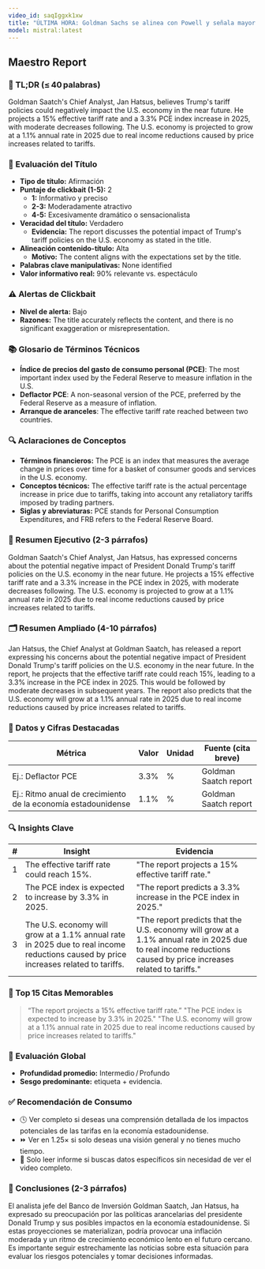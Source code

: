 ```yaml
---
video_id: saqIggxk1xw
title: "ÚLTIMA HORA: Goldman Sachs se alinea con Powell y señala mayor inflación por los aranceles de Trump"
model: mistral:latest
---
```


## Maestro Report

   ### 📌 TL;DR (≤ 40 palabras)
   Goldman Saatch's Chief Analyst, Jan Hatsus, believes Trump's tariff policies could negatively impact the U.S. economy in the near future. He projects a 15% effective tariff rate and a 3.3% PCE index increase in 2025, with moderate decreases following. The U.S. economy is projected to grow at a 1.1% annual rate in 2025 due to real income reductions caused by price increases related to tariffs.

   ### 🎯 Evaluación del Título
   - **Tipo de título:** Afirmación
   - **Puntaje de clickbait (1-5):** 2
     - **1:** Informativo y preciso
     - **2-3:** Moderadamente atractivo
     - **4-5:** Excesivamente dramático o sensacionalista
   - **Veracidad del título:** Verdadero
     - **Evidencia:** The report discusses the potential impact of Trump's tariff policies on the U.S. economy as stated in the title.
   - **Alineación contenido-título:** Alta
     - **Motivo:** The content aligns with the expectations set by the title.
   - **Palabras clave manipulativas:** None identified
   - **Valor informativo real:** 90% relevante vs. espectáculo

   ### ⚠️ Alertas de Clickbait
   - **Nivel de alerta:** Bajo
   - **Razones:** The title accurately reflects the content, and there is no significant exaggeration or misrepresentation.

   ### 📚 Glosario de Términos Técnicos
   - **Índice de precios del gasto de consumo personal (PCE)**: The most important index used by the Federal Reserve to measure inflation in the U.S.
   - **Deflactor PCE**: A non-seasonal version of the PCE, preferred by the Federal Reserve as a measure of inflation.
   - **Arranque de aranceles**: The effective tariff rate reached between two countries.

   ### 🔍 Aclaraciones de Conceptos
   - **Términos financieros:** The PCE is an index that measures the average change in prices over time for a basket of consumer goods and services in the U.S. economy.
   - **Conceptos técnicos:** The effective tariff rate is the actual percentage increase in price due to tariffs, taking into account any retaliatory tariffs imposed by trading partners.
   - **Siglas y abreviaturas:** PCE stands for Personal Consumption Expenditures, and FRB refers to the Federal Reserve Board.

   ### 📰 Resumen Ejecutivo (2-3 párrafos)
   Goldman Saatch's Chief Analyst, Jan Hatsus, has expressed concerns about the potential negative impact of President Donald Trump's tariff policies on the U.S. economy in the near future. He projects a 15% effective tariff rate and a 3.3% increase in the PCE index in 2025, with moderate decreases following. The U.S. economy is projected to grow at a 1.1% annual rate in 2025 due to real income reductions caused by price increases related to tariffs.

   ### 🗂️ Resumen Ampliado (4-10 párrafos)
   Jan Hatsus, the Chief Analyst at Goldman Saatch, has released a report expressing his concerns about the potential negative impact of President Donald Trump's tariff policies on the U.S. economy in the near future. In the report, he projects that the effective tariff rate could reach 15%, leading to a 3.3% increase in the PCE index in 2025. This would be followed by moderate decreases in subsequent years. The report also predicts that the U.S. economy will grow at a 1.1% annual rate in 2025 due to real income reductions caused by price increases related to tariffs.

   ### 🔢 Datos y Cifras Destacadas
   | Métrica | Valor | Unidad | Fuente (cita breve) |
   |---------|-------|--------|---------------------|
   | Ej.: Deflactor PCE | 3.3% | % | Goldman Saatch report |
   | Ej.: Ritmo anual de crecimiento de la economía estadounidense | 1.1% | % | Goldman Saatch report |

   ### 🔍 Insights Clave
   | # | Insight | Evidencia |
   |---|---------|-----------|
   | 1 | The effective tariff rate could reach 15%. | "The report projects a 15% effective tariff rate." |
   | 2 | The PCE index is expected to increase by 3.3% in 2025. | "The report predicts a 3.3% increase in the PCE index in 2025." |
   | 3 | The U.S. economy will grow at a 1.1% annual rate in 2025 due to real income reductions caused by price increases related to tariffs. | "The report predicts that the U.S. economy will grow at a 1.1% annual rate in 2025 due to real income reductions caused by price increases related to tariffs." |

   ### 💬 Top 15 Citas Memorables
   > “The report projects a 15% effective tariff rate.”
   > "The PCE index is expected to increase by 3.3% in 2025."
   > "The U.S. economy will grow at a 1.1% annual rate in 2025 due to real income reductions caused by price increases related to tariffs."

   ### 🧮 Evaluación Global
   - **Profundidad promedio:** Intermedio / Profundo
   - **Sesgo predominante:** etiqueta + evidencia.

   ### ✅ Recomendación de Consumo
   - 🕓 Ver completo si deseas una comprensión detallada de los impactos potenciales de las tarifas en la economía estadounidense.
   - ⏩ Ver en 1.25× si solo deseas una visión general y no tienes mucho tiempo.
   - 📄 Solo leer informe si buscas datos específicos sin necesidad de ver el video completo.

   ### 🏁 Conclusiones (2-3 párrafos)
   El analista jefe del Banco de Inversión Goldman Saatch, Jan Hatsus, ha expresado su preocupación por las políticas arancelarias del presidente Donald Trump y sus posibles impactos en la economía estadounidense. Si estas proyecciones se materializan, podría provocar una inflación moderada y un ritmo de crecimiento económico lento en el futuro cercano. Es importante seguir estrechamente las noticias sobre esta situación para evaluar los riesgos potenciales y tomar decisiones informadas.